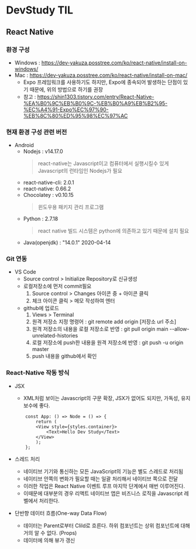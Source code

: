 DevStudy TIL
=============

## React Native
### 환경 구성
- Windows : https://dev-yakuza.posstree.com/ko/react-native/install-on-windows/
- Mac : https://dev-yakuza.posstree.com/ko/react-native/install-on-mac/
    - Expo 프레임워크를 사용하기도 하지만, Expo에 종속되어 발생하는 단점이 있기 때문에, 위의 방법으로 하기를 권장
    - 참고 : https://shin1303.tistory.com/entry/React-Native-%EA%B0%9C%EB%B0%9C-%EB%B0%A9%EB%B2%95-%EC%A4%91-Expo%EC%97%90-%EB%8C%80%ED%95%98%EC%97%AC

### 현재 환경 구성 관련 버전
- Android
    - Nodejs : v14.17.0 
        > react-native는 Javascript이고 컴퓨터에서 실행시킬수 있게 Javascript의 런타임인 Nodejs가 필요
    - react-native-cli: 2.0.1
    - react-native: 0.66.2
    - Chocolatey : v0.10.15
        > 윈도우용 패키지 관리 프로그램
    - Python : 2.7.18
        > react native 빌드 시스템은 python에 의존하고 있기 때문에 설치 필요
    - Java(openjdk) : "14.0.1" 2020-04-14

### Git 연동
- VS Code
    - Source control > Initialize Repository로 신규생성
    - 로컬저장소에 먼저 commit필요
        1. Source control > Changes 아이콘 중 + 아이콘 클릭
        2. 체크 아이콘 클릭 > 메모 작성하여 엔터
    - github에 업로드
        1. Views > Terminal
        2. 원격 저장소 지정 명령어 : git remote add origin [저장소 url 주소]
        3. 원격 저장소의 내용을 로컬 저장소로 반영 : git pull origin main --allow-unrelated-histories
        4. 로컬 저장소에 push한 내용을 원격 저장소에 반영 : git push -u origin master
        5. push 내용을 github에서 확인

### React-Native 작동 방식
- JSX
    - XML처럼 보이는 Javascript의 구문 확장, JSX가 없어도 되지만, 가독성, 유지보수에 좋다.
    ``` 예시
        const App: () => Node = () => {
            return (
            <View style={styles.container}>
                <Text>Hello Dev Study</Text>
            </View>
            );
        };
    ```

- 스레드 처리
    - 네이티브 기기와 통신하는 모든 JavaScript의 기능은 별도 스레드로 처리됨
    - 네이티브 안쪽의 변화가 필요할 때는 일괄 처리해서 네이티브 쪽으로 전달
    - 이러한 작업은 React Native 이벤트 루프 마지막 단계에서 매번 이루어진다.
    - 이때문에 대부분의 경우 리액트 네이티브 앱은 비즈니스 로직을 Javascript 레벨에서 처리한다.

- 단반향 데이터 흐름(One-way Data Flow)
    -  데이터는 Parent로부터 Clild로 흐른다. 하위 컴포넌트는 상위 컴포넌트에 대해 거의 알 수 없다. (Props)
    -  데이터에 의해 뷰가 갱신

        
